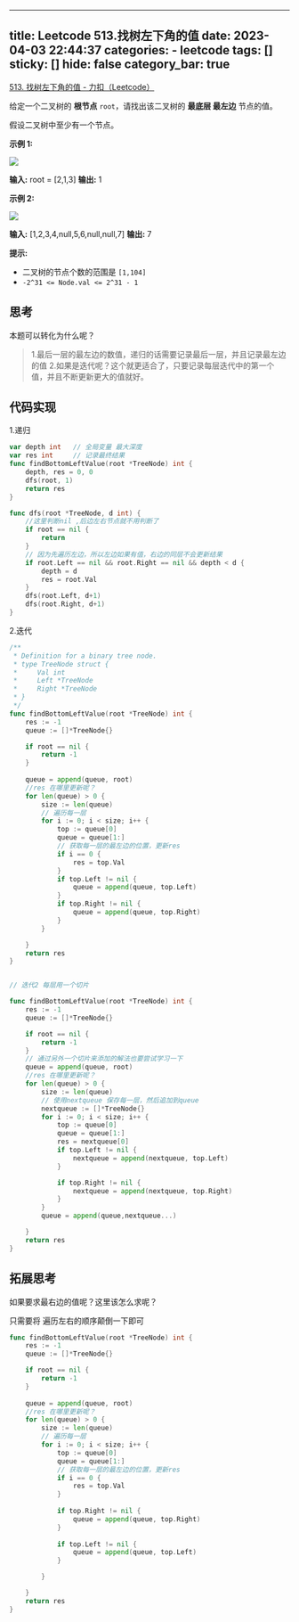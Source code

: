 
---
title: Leetcode 513.找树左下角的值
date: 2023-04-03 22:44:37
categories: 
	- leetcode
tags: []
sticky: []
hide: false
category_bar: true
---

[513. 找树左下角的值 - 力扣（Leetcode）](https://leetcode.cn/problems/find-bottom-left-tree-value/)

给定一个二叉树的 **根节点** `root`，请找出该二叉树的 **最底层 最左边** 节点的值。

假设二叉树中至少有一个节点。

**示例 1:**

![](https://assets.leetcode.com/uploads/2020/12/14/tree1.jpg)

**输入:** root = [2,1,3]
**输出:** 1

**示例 2:**

![](https://assets.leetcode.com/uploads/2020/12/14/tree2.jpg)

**输入:** [1,2,3,4,null,5,6,null,null,7]
**输出:** 7

**提示:**

-   二叉树的节点个数的范围是 `[1,104]`
-   `-2^31 <= Node.val <= 2^31 - 1`

## 思考

本题可以转化为什么呢？
> 1.最后一层的最左边的数值，递归的话需要记录最后一层，并且记录最左边的值
> 2.如果是迭代呢？这个就更适合了，只要记录每层迭代中的第一个值，并且不断更新更大的值就好。

## 代码实现
1.递归

```go
var depth int   // 全局变量 最大深度
var res int     // 记录最终结果
func findBottomLeftValue(root *TreeNode) int {
    depth, res = 0, 0   
    dfs(root, 1)
    return res
}

func dfs(root *TreeNode, d int) {
    //这里判断nil ,后边左右节点就不用判断了
    if root == nil {
        return
    }
    // 因为先遍历左边，所以左边如果有值，右边的同层不会更新结果
    if root.Left == nil && root.Right == nil && depth < d { 
        depth = d
        res = root.Val
    }
    dfs(root.Left, d+1)   
    dfs(root.Right, d+1)
}

```



2.迭代

```go
/**
 * Definition for a binary tree node.
 * type TreeNode struct {
 *     Val int
 *     Left *TreeNode
 *     Right *TreeNode
 * }
 */
func findBottomLeftValue(root *TreeNode) int {
	res := -1
	queue := []*TreeNode{}

	if root == nil {
		return -1
	}
	
	queue = append(queue, root)
	//res 在哪里更新呢？
	for len(queue) > 0 {
		size := len(queue)
		// 遍历每一层
		for i := 0; i < size; i++ {
			top := queue[0]
			queue = queue[1:]
			// 获取每一层的最左边的位置，更新res
			if i == 0 {
				res = top.Val
			}
			if top.Left != nil {
				queue = append(queue, top.Left)
			}
			if top.Right != nil {
				queue = append(queue, top.Right)
			}
		}

	}
	return res
}


// 迭代2 每层用一个切片

func findBottomLeftValue(root *TreeNode) int {
	res := -1
	queue := []*TreeNode{}

	if root == nil {
		return -1
	}
	// 通过另外一个切片来添加的解法也要尝试学习一下
	queue = append(queue, root)
	//res 在哪里更新呢？
	for len(queue) > 0 {
		size := len(queue)
		// 使用nextqueue 保存每一层，然后追加到queue
		nextqueue := []*TreeNode{}
		for i := 0; i < size; i++ {
			top := queue[0]
			queue = queue[1:]
		    res = nextqueue[0]
			if top.Left != nil {
				nextqueue = append(nextqueue, top.Left)
			}

			if top.Right != nil {
				nextqueue = append(nextqueue, top.Right)
			}
		}
		queue = append(queue,nextqueue...)

	}
	return res
}
```

## 拓展思考

如果要求最右边的值呢？这里该怎么求呢？

只需要将 遍历左右的顺序颠倒一下即可


```go
func findBottomLeftValue(root *TreeNode) int {
	res := -1
	queue := []*TreeNode{}

	if root == nil {
		return -1
	}
	
	queue = append(queue, root)
	//res 在哪里更新呢？
	for len(queue) > 0 {
		size := len(queue)
		// 遍历每一层
		for i := 0; i < size; i++ {
			top := queue[0]
			queue = queue[1:]
			// 获取每一层的最左边的位置，更新res
			if i == 0 {
				res = top.Val
			}
			
			if top.Right != nil {
				queue = append(queue, top.Right)
			}
			
			if top.Left != nil {
				queue = append(queue, top.Left)
			}

		}

	}
	return res
}


```


